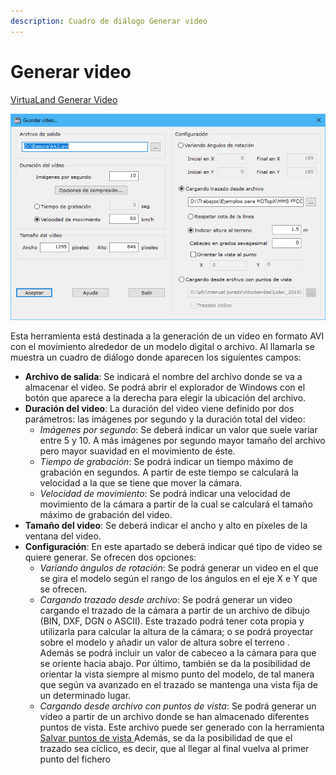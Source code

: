```yaml
---
description: Cuadro de diálogo Generar video
---
```


# Generar video

[VirtuaLand Generar Video](../fichas-de-herramientas/ficha-de-herramientas-virtualand/virtualand-generar-video.md)

![Cuadro de di&#xE1;logo Generar video](../../.gitbook/assets/image%20%2866%29.png)

Esta herramienta está destinada a la generación de un video en formato AVI con el movimiento alrededor de un modelo digital o archivo. Al llamarla se muestra un cuadro de diálogo donde aparecen los siguientes campos:

* **Archivo de salida**: Se indicará el nombre del archivo donde se va a almacenar el video. Se podrá abrir el explorador de Windows con el botón que aparece a la derecha para elegir la ubicación del archivo.
* **Duración del video**: La duración del video viene definido por dos parámetros: las imágenes por segundo y la duración total del video:
  * _Imágenes por segundo_: Se deberá indicar un valor que suele variar entre 5 y 10. A más imágenes por segundo mayor tamaño del archivo pero mayor suavidad en el movimiento de éste.
  * _Tiempo de grabación_: Se podrá indicar un tiempo máximo de grabación en segundos. A partir de este tiempo se calculará la velocidad a la que se tiene que mover la cámara.
  * _Velocidad de movimiento_: Se podrá indicar una velocidad de movimiento de la cámara a partir de la cual se calculará el tamaño máximo de grabación del video.
* **Tamaño del video**: Se deberá indicar el ancho y alto en píxeles de la ventana del video.
* **Configuración**: En este apartado se deberá indicar qué tipo de video se quiere generar. Se ofrecen dos opciones:
  * _Variando ángulos de rotación_: Se podrá generar un video en el que se gira el modelo según el rango de los ángulos en el eje X e Y que se ofrecen.
  * _Cargando trazado desde archivo_: Se podrá generar un video cargando el trazado de la cámara a partir de un archivo de dibujo \(BIN, DXF, DGN o ASCII\). Este trazado podrá tener cota propia y utilizarla para calcular la altura de la cámara; o se podrá proyectar sobre el modelo y añadir un valor de altura sobre el terreno . Además se podrá incluir un valor de cabeceo a la cámara para que se oriente hacia abajo. Por último, también se da la posibilidad de orientar la vista siempre al mismo punto del modelo, de tal manera que según va avanzado en el trazado se mantenga una vista fija de un determinado lugar.
  * _Cargando desde archivo con puntos de vista_: Se podrá generar un vídeo a partir de un archivo donde se han almacenado diferentes puntos de vista. Este archivo puede ser generado con la herramienta [Salvar puntos de vista ](salvar-puntos-de-vista.md)Además, se da la posibilidad de que el trazado sea cíclico, es decir, que al llegar al final vuelva al primer punto del fichero

